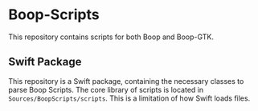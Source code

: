 # Boop-Scripts

This repository contains scripts for both Boop and Boop-GTK. 


## Swift Package

This repository is a Swift package, containing the necessary classes to parse Boop Scripts. The core library of scripts is located in `Sources/BoopScripts/scripts`. This is a limitation of how Swift loads files.

